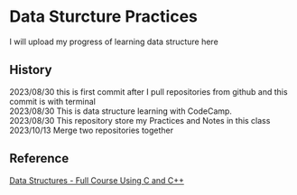 # Data Sturcture Practices

I will upload my progress of learning  data structure here   
## History
2023/08/30 this is first commit after I pull repositories from github and this commit is with terminal   
2023/08/30 This is data structure learning with CodeCamp.      
2023/08/30 This repository store my Practices and Notes in this class   
2023/10/13 Merge two repositories together    
## Reference  
[Data Structures - Full Course Using C and C++](https://www.youtube.com/watch?v=B31LgI4Y4DQ&ab_channel=freeCodeCamp.orgs)   

